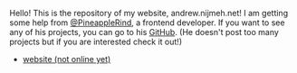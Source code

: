 
Hello! This is the repository of my website, andrew.nijmeh.net! I am getting some help from [@PineappleRind](https://github.com/PineappleRind), a frontend developer.
If you want to see any of his projects, you can go to his [GitHub](https://github.com/PineappleRind). (He doesn't post too many projects but if you are interested check it out!)
- [website (not online yet)](http://andrew.nijmeh.net/)

